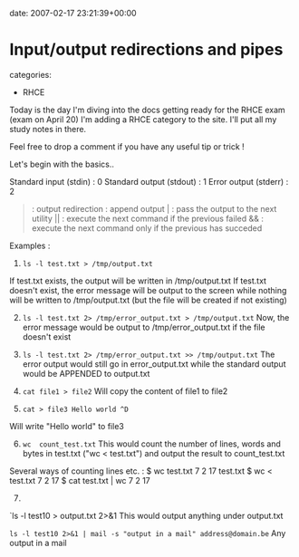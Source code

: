 


date: 2007-02-17 23:21:39+00:00


# Input/output redirections and pipes

categories:
- RHCE


Today is the day I'm diving into the docs getting ready for the RHCE exam (exam on April 20)
I'm adding a RHCE category to the site. I'll put all my study notes in there.

Feel free to drop a comment if you have any useful tip or trick !

Let's begin with the basics..

<!-- more -->

Standard input (stdin) : 0 
Standard output (stdout) : 1 
Error output (stderr) : 2

> : output redirection
> : append output
| : pass the output to the next utility
|| : execute the next command if the previous failed 
&& : execute the next command only if the previous has succeded

Examples : 
1. `ls -l test.txt > /tmp/output.txt`

If test.txt exists, the output will be written in /tmp/output.txt
If test.txt doesn't exist, the error message will be output to the screen while nothing will be written to /tmp/output.txt (but the file will be created if not existing)

2. `ls -l test.txt 2> /tmp/error_output.txt > /tmp/output.txt`
Now, the error message would be output to /tmp/error_output.txt if the file doesn't exist

3. `ls -l test.txt 2> /tmp/error_output.txt >> /tmp/output.txt`
The error output would still go in error_output.txt while the standard output would be APPENDED to output.txt

4. `cat file1 > file2`
Will copy the content of file1 to file2

5. `cat > file3
Hello world
^D`

Will write "Hello world" to file3

6. `wc  count_test.txt`
This would count the number of lines, words and bytes in test.txt ("wc < test.txt") and output the result to count_test.txt

Several ways of counting lines etc. :
$ wc test.txt
 7  2 17 test.txt
$ wc < test.txt
 7  2 17
$ cat test.txt | wc
      7       2      17

7.
`ls -l test10 > output.txt 2>&1
This would output anything under output.txt

`ls -l test10 2>&1 | mail -s "output in a mail" address@domain.be`
Any output in a mail
